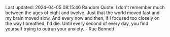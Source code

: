 Last updated: 2024-04-05 08:15:46
Random Quote: I don't remember much between the ages of eight and twelve. Just that the world moved fast and my brain moved slow. And every now and then, if I focused too closely on the way I breathed, I'd die. Until every second of every day, you find yourself trying to outrun your anxiety. - Rue Bennett